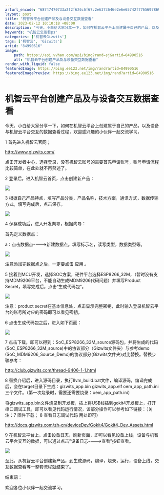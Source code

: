 ```yaml
---
arturl_encode: "68747470733a2f2f626c6f67:2e6373646e2e6e65742f77656978696e5f3338343938393432:2f61727469636c652f64657461696c732f3834393930353136"
layout: post
title: "机智云平台创建产品及与设备交互数据查看"
date: 2023-02-12 10:10:18 +08:00
description: "今天，小白给大家分享一下，如何在机智云平台上创建属于自己的产品，以及设备与机智云平台交互的数据查看过"
keywords: "机智云怎能看ps"
categories: ['机智云Gizwits']
tags: ['机智云', 'Gizwits']
artid: "84990516"
image:
    path: https://api.vvhan.com/api/bing?rand=sj&artid=84990516
    alt: "机智云平台创建产品及与设备交互数据查看"
render_with_liquid: false
featuredImage: https://bing.ee123.net/img/rand?artid=84990516
featuredImagePreview: https://bing.ee123.net/img/rand?artid=84990516
---
```


# 机智云平台创建产品及与设备交互数据查看

今天，小白给大家分享一下，如何在机智云平台上创建属于自己的产品，以及设备与机智云平台交互的数据查看过程，欢迎感兴趣的小伙伴一起交流学习。

1 首先进入机智云官网；

<http://www.gizwits.com/>

点击开发者中心，选择登录，没有机智云账号的需要首先申请账号，账号申请流程比较简单，在此处就不再赘述了。

2 登录后，进入机智云首页，点击创建新产品：

![](https://i-blog.csdnimg.cn/blog_migrate/c39ae8d0e13510c34b65e54bf6aa0c6b.png)

3 根据自己产品特点，填写产品分类，产品名称，技术方案，通讯方式，数据传输方式，填写完成后，点击保存。

![](https://i-blog.csdnimg.cn/blog_migrate/3287e581bd7ebdbf780eb951776eda56.png)

4 保存成功后，进入开发向导，根据向导：

首先定义数据点：

a：点击数据点---->新建数据点。填写标示名，读写类型，数据类型等。

![](https://i-blog.csdnimg.cn/blog_migrate/a9de1a7f74aed0acc8cae0771f6618ff.png)

注意添加完数据点之后，一定要点击
应用
。

5 接着到MCU开发，选择SOC方案，硬件平台选择ESP8266\_32M，（暂时没有支持MDM9206平台，不能自动生成MDM9206代码问题）并填写Product Secret，填写完成后，点击“生成代码包”。

![](https://i-blog.csdnimg.cn/blog_migrate/e710a95a1c8a0b9ab165f66238dc2edf.png)

注意：product secret在基本信息处，点击显示完整密钥，此时输入登录机智云平台的账号所对应的密码即可以看见密钥。

6 点击生成代码包之后，进入如下页面：

![](https://i-blog.csdnimg.cn/blog_migrate/ae97ced2efa1729478516a0718ad4b08.png)

7 点击下载，即可以得到：SoC\_ESP8266\_32M\_source源码包，并将生成的代码(SoC\_ESP8266\_32M\_source)中的协议部分（Gizwits文件夹）与参考demo (SoC\_MDM9206\_Source\_Demo)的协议部分(Gizwits文件夹)对比替换。替换步骤参考：

<http://club.gizwits.com/thread-9406-1-1.html>

8 替换介绍后，进入源码目录，执行llvm\_build.bat文件，编译源码，编译完成后，会在target目录下生成：gizwits\_app.bin gizwits\_app.elf oem\_app\_path.ini 三个文件。（第一次烧录时，需要还需要烧录：oem\_app\_path.ini）

将gizwits\_app.bin文件烧录到开发板，插上将USB线插到gokit4开发板上，打开串口调试工具，即可以看见代码运行情况，该部分操作可以参考如下链接：（关注：7 固件下载； 8 查看日志调试代码 两处即可）

<http://docs.gizwits.com/zh-cn/deviceDev/Gokit4/Gokit4_Dev_Assets.html>

9 在机智云平台上，点击设备日志，刷新页面，即可以看见设备上线，设备与机智云平台交互的数据，可以通过点击”设备日志---->查看”按钮查看。

![](https://i-blog.csdnimg.cn/blog_migrate/d4abd629076ed4b544cb9159b99d0347.png)

至此，从机智云平台创建新产品，到生成源码，编译，烧录，运行，设备上线，交互数据查看等一整套流程就结束了。

结束语：

欢迎各位小伙伴一起交流学习。